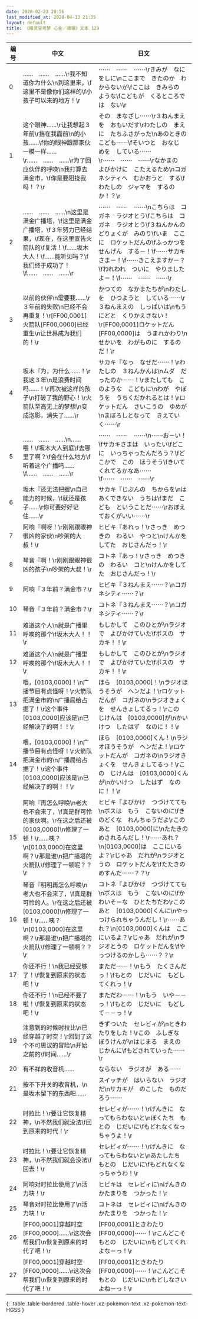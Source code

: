 ```yaml
---
date: 2020-02-23 20:56
last_modified_at: 2020-04-13 21:35
layout: default
title: 《精灵宝可梦 心金／魂银》文本 129
---
```

| 编号 | 中文 | 日文 |
| ---- | ---- | ---- |
| 0 | ……　……　……\r我不知道你为什么\n到这里来，\f这里不是像你们这样的\f小孩子可以来的地方！\r | ⋯⋯　⋯⋯　⋯⋯\rきみが　なにをしに\nここまで　きたのか　わからないが\fここは　きみらの　ような\fこどもが　くるところでは　ない\r |
| 1 | 这个眼神……\r让我想起３年前\r挡在我面前\n的小孩……\f你的眼神跟那家伙一模一样……\r……　……　……\r为了回应伙伴的呼唤\n我打算去满金市，\f你是要阻挠我吗！？\r | その　まなざし⋯⋯\r３ねんまえを　おもいだす\rわたしの　まえに　たちふさがった\nあのときの　こども⋯⋯\fそいつと　おなじ　めを　している⋯⋯\r⋯⋯　⋯⋯　⋯⋯\rなかまの　よびかけに　こたえるため\nコガネシティへ　むかおうと　する\fわたしの　ジャマを　するのか！？\r |
| 2 | ……　……　……\n这里是满金广播塔，\f这里是满金广播塔，\f３年努力已经结果，\f现在，在这里宣告火箭队的\f复活！\f……坂木大人！\f……能听见吗？\f我们终于成功了！\f……　……　……\r | ⋯⋯　⋯⋯　⋯⋯\nこちらは　コガネ　ラジオとう\fこちらは　コガネ　ラジオとう\f３ねんかんの　どりょくが　みのり\fいま　ここに　ロケットだんの\fふっかつを　せんげん　する－！\f⋯⋯サカキさま－！\f⋯⋯きこえますか－？\fわれわれ　ついに　やりましたよ－！\f⋯⋯　⋯⋯　⋯⋯\r |
| 3 | 以前的伙伴\n需要我……\r３年前的失败\n已经不会再重复！\r[FF00,0001]火箭队[FF00,0000]已经重生\n让世界成为我们的！\r | かつての　なかまたちが\nわたしを　ひつようと　している⋯⋯\r３ねんまえの　しっぱいは\nもう　にどと　くりかえさない！\r[FF00,0001]ロケットだん[FF00,0000]は　うまれかわり\nせかいを　わがものに　するのだ！\r |
| 4 | 坂木『为，为什么……！\r我这３年\n是浪费时间吗……！\r再次被这样的孩子\n打破了我的野心！\r火箭队至高无上的梦想\n变成泡影，消失了……\r | サカキ『なっ　なぜだ⋯⋯！\rわたしの　３ねんかんは\nムダ　だったのか⋯⋯！\rまたしても　このような　こどもに\nわが　やぼうを　うちくだかれるとは！\rロケットだん　さいこうの　ゆめが\nまぼろしとなって　きえていく⋯⋯\r |
| 5 | ……　……　……\n……喂！\f坂木大人到底\f去哪里了啊？\f会在什么地方\f听着这个广播吗……\f……　……　……\r | ⋯⋯　⋯⋯　⋯⋯\n⋯⋯お－い！\fサカキさまは　いったい\fどこに　いっちゃったんだろう？\fどこかで　この　ほうそう\fきいてくれてるかなあ⋯⋯\f⋯⋯　⋯⋯　⋯⋯\r |
| 6 | 坂木『还无法把握\n自己能力的时候，\f就还是孩子……\r你可要好好记住……\r | サカキ『じぶんの　ちからを\nはあくできない　うちは\fまだ　こども　ということだ⋯⋯\rおぼえておくがいい⋯⋯\r |
| 7 | 阿响『啊呀！\r刚刚跟眼神很凶的家伙\n吵架的大叔！\r | ヒビキ『あれっ！\rさっき　めつきの　わるい　やつと\nけんかをしてた　おじさんだっ！\r |
| 8 | 琴音『啊！\r刚刚跟眼神很凶的孩子\n吵架的大叔！\r | コトネ『あっ！\rさっき　めつきの　わるい　コと\nけんかをしてた　おじさんだっ！\r |
| 9 | 阿响『３年前？满金市？\r | ヒビキ『３ねんまえ⋯⋯？\nコガネシティ⋯⋯？\r |
| 10 | 琴音『３年前？满金市？\r | コトネ『３ねんまえ⋯⋯？\nコガネシティ⋯⋯？\r |
| 11 | 难道这个人\n就是广播里呼唤的那个\f坂木大人！！\r | もしかして　このひとが\nラジオで　よびかけていた\fボスの　サカキ！！\r |
| 12 | 难道这个人\n就是广播里呼唤的那个\f坂木大人！！\r | もしかして　このひとが\nラジオで　よびかけていた\fボスの　サカキ！！\r |
| 13 | 喂，[0103,0000]！\n广播节目有点怪呀！\r火箭队把满金市的\n广播局给占据了！\r这个事件[0103,0000]应该是\n已经解决了的啊！！\r | ほら　[0103,0000]！\nラジオほうそうが　ヘンだよ！\rロケットだんが　コガネの\nラジオきょくを　せんきょしてるっ！\rこの　じけんは　[0103,0000]が\nかいけつ　したはず　なのに！！\r |
| 14 | 喂，[0103,0000]！\n广播节目有点怪呀！\r火箭队把满金市的\n广播局给占据了！\r这个事件[0103,0000]应该是\n已经解决了的啊！！\r | ほら　[0103,0000]くん！\nラジオほうそうが　ヘンだよ！\rロケットだんが　コガネの\nラジオきょくを　せんきょしてるっ！\rこの　じけんは　[0103,0000]くんが\nかいけつ　したはず　なのに！！\r |
| 15 | 阿响『再怎么呼唤\n老大也不会来了，\f真是群可怜的家伙啊。\r在这之后还被[0103,0000]\n修理了一顿！\r……咦？\n[0103,0000]在这里啊？\r那是谁\n把广播塔的火箭队\f修理了一顿呢？？\r | ヒビキ『よびかけ　つづけてても\nボスは　もう　こないのに\fきのどくな　れんちゅうだよ\rこのあと　[0103,0000]に\nたたきのめされるんだし！\r⋯⋯あれ？\n[0103,0000]は　ここにいるよ？\rじゃあ　だれが\nラジオとうの　ロケットだんを\fたたきのめすんだ⋯⋯？？\r |
| 16 | 琴音『明明再怎么呼唤\n老大也不会来了，\f真是群可怜的人。\r在这之后还被[0103,0000]\n修理了一顿！\r……咦？\n[0103,0000]在这里啊？\r那是谁\n把广播塔的火箭队\f修理了一顿啊？？\r | コトネ『よびかけ　つづけてても\nボスは　もう　こないのに\fかわいそ－な　ひとたちだわ\rこのあと　[0103,0000]くんに\nやっつけられちゃうんだし！\r⋯⋯あれ？\n[0103,0000]くんは　ここにいるよ？\rじゃあ　だれが\nラジオとうの　ロケットだんを\fやっつけるのかしら⋯⋯？？\r |
| 17 | 你还不行！\n我已经受够了！\f恢复到原来的状态吧！\r | まただ⋯⋯！\nもう　たくさんだっ！\fもとの　じだいに　もどしてくれっ！\r |
| 18 | 你还不行！\n已经不要了啦！\f恢复到原来的状态吧！\r | まただわ⋯⋯！\nもう　いや－－っ！\fもとの　じだいに　もどして－－っ！\r |
| 19 | 注意到的时候时拉比\n已经穿越了时空！\r回到了这个不可思议的冒险\n开始之前的\f时间……\r | きずついた　セレビィが\nときわたりをした！\rこの　ふしぎな　ぼうけんが\nはじまる　まえの　じかんに\fもどされていった⋯⋯\r |
| 20 | 有不祥的收音机…… | ならない　ラジオが　ある⋯⋯ |
| 21 | 按不下开关的收音机，\n是坂木留下的东西吧…… | スイッチが　はいらない　ラジオだ\nサカキが　のこした　ものだろう⋯⋯ |
| 22 | 时拉比！\r要让它恢复精神，\n不然我们就没法\f回到原来的时代！\r | セレビィが⋯⋯！\rげんきに　なってもらわないと\nぼくたち　もとの　じだいに\fもどれなくなっちゃうよ！\r |
| 23 | 时拉比！\r要让它恢复精神，\n不然我们就会没法\f回去！\r | セレビィが⋯⋯！\rげんきに　なってもらわないと\nあたしたち　もとの　じだいに\fもどれなくなっちゃうわ！\r |
| 24 | 阿响对时拉比使用了\n活力块！\r | ヒビキは　セレビィに\nげんきのかたまりを　つかった！\r |
| 25 | 琴音对时拉比使用了\n活力块！\r | コトネは　セレビィに\nげんきのかたまりを　つかった！\r |
| 26 | [FF00,0001]穿越时空[FF00,0000]……\r这次会帮我们\n恢复到原来的时代了吧！\r | [FF00,0001]ときわたり[FF00,0000]⋯⋯！\rこんどこそ　もとの　じだいに\nもどしてくれよな－っ！\r |
| 27 | [FF00,0001]穿越时空[FF00,0000]……\r这次会帮我们\n恢复到原来的时代了吧！\r | [FF00,0001]ときわたり[FF00,0000]⋯⋯！\rこんどこそ　もとの　じだいに\nもどしなさいよね－っ！\r |
{: .table .table-bordered .table-hover .xz-pokemon-text .xz-pokemon-text-HGSS }